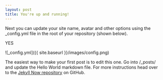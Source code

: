 ```yaml
---
layout: post
title: You're up and running!
---
```


Next you can update your site name, avatar and other options using the _config.yml file in the root of your repository (shown below).

YES

![_config.yml]({{ site.baseurl }}/images/config.png)

The easiest way to make your first post is to edit this one. Go into /_posts/ and update the Hello World markdown file. For more instructions head over to the [Jekyll Now repository](https://github.com/barryclark/jekyll-now) on GitHub.
